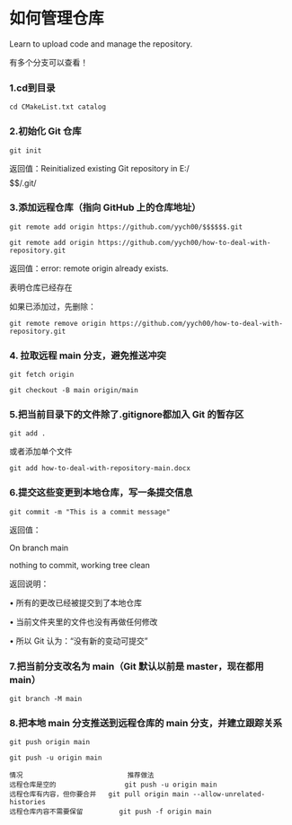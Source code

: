 # 如何管理仓库
Learn to upload code and manage the repository.

有多个分支可以查看！

### 1.cd到目录
    cd CMakeList.txt catalog

### 2.初始化 Git 仓库
    git init
返回值：Reinitialized existing Git repository in E:/$$$$$$/.git/
  
### 3.添加远程仓库（指向 GitHub 上的仓库地址）
    git remote add origin https://github.com/yych00/$$$$$$.git
    
    git remote add origin https://github.com/yych00/how-to-deal-with-repository.git
返回值：error: remote origin already exists. 

表明仓库已经存在

如果已添加过，先删除：

    git remote remove origin https://github.com/yych00/how-to-deal-with-repository.git

### 4. 拉取远程 main 分支，避免推送冲突
    git fetch origin
    
    git checkout -B main origin/main

### 5.把当前目录下的文件除了.gitignore都加入 Git 的暂存区
    git add .
或者添加单个文件

    git add how-to-deal-with-repository-main.docx
    
### 6.提交这些变更到本地仓库，写一条提交信息
    git commit -m "This is a commit message"
返回值：

On branch main

nothing to commit, working tree clean

返回说明：

•  所有的更改已经被提交到了本地仓库

•  当前文件夹里的文件也没有再做任何修改

•  所以 Git 认为：“没有新的变动可提交”

### 7.把当前分支改名为 main（Git 默认以前是 master，现在都用 main）
    git branch -M main

### 8.把本地 main 分支推送到远程仓库的 main 分支，并建立跟踪关系
    git push origin main

    git push -u origin main

    情况	                        推荐做法
    远程仓库是空的	                git push -u origin main
    远程仓库有内容，但你要合并	git pull origin main --allow-unrelated-histories
    远程仓库内容不需要保留	        git push -f origin main



